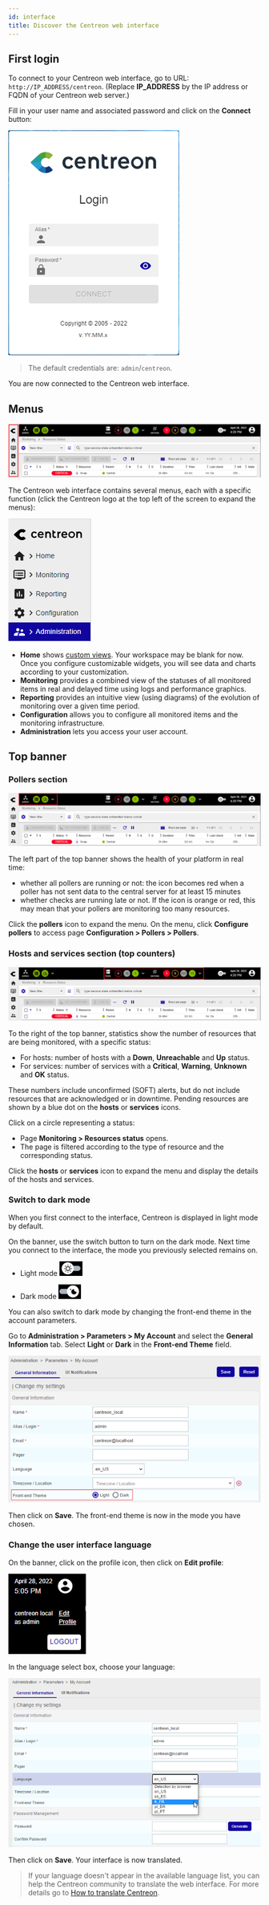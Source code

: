 ```yaml
---
id: interface
title: Discover the Centreon web interface
---
```


## First login

To connect to your Centreon web interface, go to URL: `http://IP_ADDRESS/centreon`. (Replace **IP_ADDRESS** by the IP address or FQDN of your Centreon web server.)

Fill in your user name and associated password and click on the **Connect** button:

![image](../assets/getting-started/aconnection.png)

>The default credentials are: `admin`/`centreon`. 

You are now connected to the Centreon web interface.

## Menus

![image](../assets/getting-started/menus.png)

The Centreon web interface contains several menus, each with a specific function (click the Centreon logo at the top left of the screen to expand the menus):

![image](../assets/getting-started/amenu.png)

* **Home** shows [custom views](create-custom-view.md).
  Your workspace may be blank for now. Once you configure customizable widgets, you will see data and charts according
  to your customization.
* **Monitoring** provides a combined view of the statuses of all monitored items in real and delayed time using logs and
  performance graphics.
* **Reporting** provides an intuitive view (using diagrams) of the evolution of monitoring over a given time period.
* **Configuration** allows you to configure all monitored items and the monitoring infrastructure.
* **Administration** lets you access your user account.

## Top banner

### Pollers section

![image](../assets/getting-started/banner_pollers.png)

The left part of the top banner shows the health of your platform in real time:

* whether all pollers are running or not: the icon becomes red when a poller has not sent data to the central server for at least 15 minutes
* whether checks are running late or not. If the icon is orange or red, this may mean that your pollers are monitoring too many resources.

Click the **pollers** icon to expand the menu. On the menu, click **Configure pollers** to access page **Configuration > Pollers > Pollers**.

### Hosts and services section (top counters)

![image](../assets/getting-started/top_counters.png)

To the right of the top banner, statistics show the number of resources that are being monitored, with a specific status:

* For hosts: number of hosts with a **Down**, **Unreachable** and **Up** status.
* For services: number of services with a **Critical**, **Warning**, **Unknown** and **OK** status.

These numbers include unconfirmed (SOFT) alerts, but do not include resources that are acknowledged or in downtime. Pending resources are shown by a blue dot on the **hosts** or **services** icons.

Click on a circle representing a status:

* Page **Monitoring > Resources status** opens.
* The page is filtered according to the type of resource and the corresponding status.

Click the **hosts** or **services** icon to expand the menu and display the details of the hosts and services.

### Switch to dark mode

When you first connect to the interface, Centreon is displayed in light mode by default.

On the banner, use the switch button to turn on the dark mode.
Next time you connect to the interface, the mode you previously selected remains on.

* Light mode
![image](../assets/getting-started/light_mode_switch.png)

* Dark mode
![image](../assets/getting-started/dark_mode_switch.png)

You can also switch to dark mode by changing the front-end theme in the account parameters.

Go to **Administration > Parameters > My Account** and select the **General Information** tab.
Select **Light** or **Dark** in the **Front-end Theme** field.

![image](../assets/getting-started/front-end_theme_mode.png)

Then click on **Save**. The front-end theme is now in the mode you have chosen.

### Change the user interface language

On the banner, click on the profile icon, then click on **Edit profile**:

![image](../assets/getting-started/change_language_1.png)

In the language select box, choose your language:

![image](../assets/getting-started/change_language_2.png)

Then click on **Save**. Your interface is now translated.

> If your language doesn't appear in the available language list, you can help the Centreon community to translate
> the web interface. For more details go to  [How to translate Centreon](../developer/developer-translate-centreon.md).
